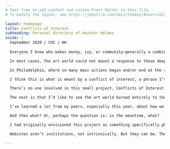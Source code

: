 ```yaml
---
# Feel free to add content and custom Front Matter to this file.
# To modify the layout, see https://jekyllrb.com/docs/themes/#overriding-theme-defaults

layout: homepage
title: Conflicts of Interest
subheading: Personal directory of Heather Holmes
aside: | 
  September 2020 / COI / HH
  
  Everyone I know who makes money, joy, or community—generally a combination thereof—within the imperfectly bracketed space of the “art world” has, in 2020, reevaluated their relationship to the category of art and the practice of artmaking. Art showed its face this year: it could definitely do something, but it couldn’t stem the tide of the ongoing ravages of climate change; couldn’t get politicians into or out of office, offer up alternatives to electoral politics, or make desperately needed socialist reform possible; couldn’t resurrect those murdered by racism and racists or abolish policing and prisons; couldn’t halt a global pandemic or the social and economic devastation it’s wrought.

  In most cases, the art world could not mount a response to these deeply interwoven crises nimbly enough for its various spaces and actors to be considered useful. While our cities and small towns and forested lands burned—either due to the warming earth or to the necessary outpouring of rage at the utter inequality of life as it’s lived in America—galleries and museums perhaps reevaluated the racial makeup of their boards or made donations in support of Black lives, then resumed brainstorming how the art-viewing experience might be digitized in the age of the coronavirus. In one particularly flagrant example of institutions’ unwillingness to reconsider their priorities, Hauser & Wirth announced a fundraising initiative in which artworks will be sold—not to benefit Black lives, or the livelihoods of artistic practitioners, or even the individuals who staff these institutions, but…the institutions themselves. Among the spaces described by Hauser & Wirth as “extremely vulnerable at this moment” is the New Museum, which recently laid off an outsized number of its own staff who had unionized in 2019, while its executive director Lisa Phillips still takes home hundreds of thousands of dollars a year.

  In Philadelphia, where so many mass actions begin and/or end at the steps of the city’s best-known art museum—which also successfully unionized, earlier this year—protestors this spring and summer did not find refuge within those walls, which could’ve been opened up as a resource to the public. Sometimes it hits me that many of the most crucial public actions of the past several months, from mass protest to encampment fortifications, have unfolded along Philadelphia’s parkway, against the backdrop of its most prestigious and moneyed art institutions. In terms of a shifting relationship to art, everyone has their own story; the tipping point is a personal matter. Mine came on the first day of June of this endless year when, along with thousands others, I was teargassed at the foot of the Barnes Foundation. Recovering by the shuttered admissions booth, it suddenly and absurdly occurred to me that my companion that day, Wilmer, had exhibited his work here three years earlier. As we coughed and heaved and rifled through our backpacks for water, people around us fleeing in every direction from the chemical clouds, I remembered that opening, how I’d dressed up and drank wine and was nervous, how it seemed very important. I wondered briefly whether and when anything like that would happen again, then my thoughts shifted from whether and when to why.

  I think this is what is meant by a conflict of interest, a phrase I’ve been drawn to for several years now. The only time it entered my life with any regularity was when I worked in an editorial capacity for the College Art Association, which maintains and often argues, rethinks, and revises its Statement on Conflict of Interest and Confidentiality for its journals, committees, boards, and so on. Particularly since part of CAA’s mission is to set ethical standards for the fields of art and art history within academia, it seems advisable to safeguard against nepotism as much as possible. Sometimes, though, when I worked there and would comb through the language of the COI statement on a granular level, it felt, to me, impossible. A reviewer of an exhibition couldn’t have any sort of relationship to the exhibition’s curator? An editor couldn’t assign a piece to herself or anyone on the editorial board of that journal? It seemed out of step with my understanding of how the art world functions, which is not to offer up an endorsement of how the art world functions. It was hard to imagine art without imagining the entanglement of personal and professional relations, even if it felt worthwhile to try.

  There’s no one involved in this small project, Conflicts of Interest, who I don’t know intimately. The scope and nature of this intimacy varies widely across contributors, but remains a thread between them and me. I’m personally invested in everyone whose work appears here, and I’ve approached the task of commissioning and editing their work differently—in ways that I both can and can’t quantify—than if the process had been double- or single-blind. This is my first conflict of interest.

  The next is that I’d like to see the art world burned entirely to the ground and reimagined, and I’d also like to retain a place within that world for myself and the people I care about. These days I’m working at a food co-op and thinking more about food in/security than about art. I do some freelance work—less and less of that lately—but I’m not institutionally affiliated. And yet I do have a vested interest in the survival of the art world on multiple levels. There’s me—hard not to make oneself primary, despite efforts to the contrary—and the money I have made and could potentially make within the ecosystem of artistic production, namely writing about art and editing other people’s writing about art. I’m a grantee of the Velocity Fund, which made this project possible, because I exist within art spaces, know where to look for funding and how to assemble a grant application, and have committed to a project rooted in the broad spectrum of “art or about art.” Then there are my friends and colleagues who sustain a life as artists, art handlers, writers, editors, curators, arts administrators, people who sit at the front desk, people who stand at the front door, people who guard the artwork, people who make sure the money lands in the correct bank accounts. I want these people to thrive, artistically and financially. I want them to feel fulfilled and secure. I want the same for myself. If art is the space in which we all can find that fulfillment and security, why not art? The answer to this in my own internal dialogue is that the structures that hold the art world in place were not built with us in mind—even if we are the very “creators of content”—and will continue to swerve away from our needs at every turn, unless we become unrecognizable to ourselves.

  I’ve learned a lot from my peers, especially this year, about how we can collectivize within the structures that already exist. Maybe one day we’ll be the ones spearheading capital campaigns that raise millions of dollars, and from there we can choose to redistribute that wealth instead of erecting new buildings designed with only the tiniest segment of the population in mind. Or we can take over buildings that used to house art and transform them into spaces that house people, pushing the art into spaces we haven’t even envisioned yet. Or we could create new spaces contingent on the equal and fair pay of everyone involved, spaces we could dismantle if and when that equality and fairness was no longer possible. Marcia Tucker, founder of the same New Museum that now siphons large portions of its budget into building expansions and teams of union-busting lawyers, envisioned the museum as a space that would operate nonhierarchically, collaboratively, and transparently, that would “question our own premises and methods regularly” and operate as a laboratory for new thought and practice. Experiments fail, on the level of individual praxis all the way up to the level of the nation-state. We could commit to dissolving our institutions when they no longer live up to any of the dictates of the mission statement.

  And then what? Or, perhaps the question is: in the meantime, what?

  I had originally envisioned this project as something specifically physical. I was—and remain—very inspired by publication projects like the Real Review and Packet Biweekly, and I wanted to create something beautiful and incisive but unprecious, released on a monthly basis, a single sheet of writing and/or/about art almost literally flung around the city to non-art spaces. But the moment in which I wrote the grant proposal and the moment we’re living in now are very different. Now, of course, we cannot simply enter buildings like libraries, coffee shops, student unions, and other storefronts at will. More critically, though, the idea of tossing around art criticism in the streets began to feel almost hatefully out of touch with the needs of Philadelphians navigating crushing precarity within a global pandemic. So, like everything else right now, Conflicts of Interest became digital, and I often wondered whether the project had wandered so far from my original idea that I should just scrap it and return the grant money. I dragged my feet, as anyone involved in the project and the Velocity Fund itself can attest. I lost jobs and struggled with people I love and struggled with myself and all the while this project hung over the scene, an unwelcome reminder of the specific ease of the life we all used to live. The instability of our situation had been building for some time, but it was nice to pretend it came on all at once in 2020.

  Websites aren’t institutions, not intrinsically. But they can be. They can also provide an alternative to institutional showcase, which is what I hope is happening here. I’ve given myself and others the latitude to say things and make gestures that feel necessary and wouldn’t be welcomed elsewhere. The scope of this thing is limited; it has to be. My intention is for it to live on beyond the ambit of this project, this granting period, this specific moment in time as a home for unconventional thought.

---
```

